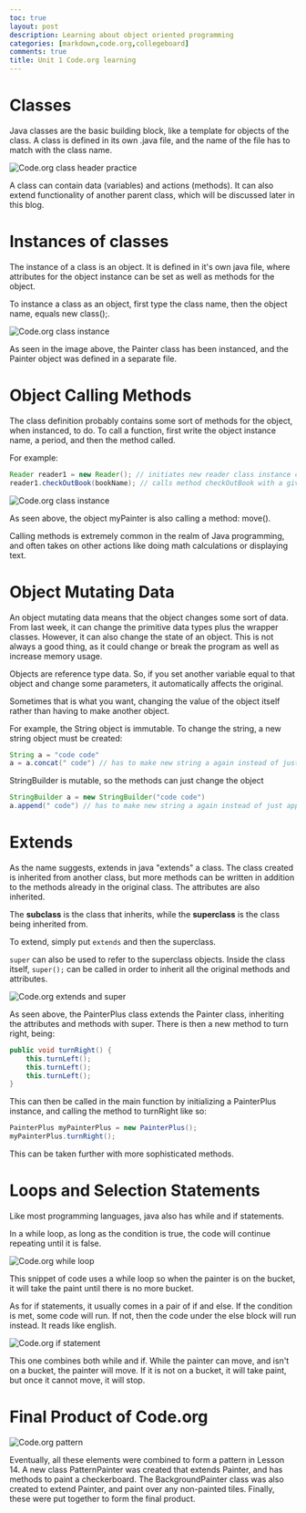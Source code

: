 ```yaml
---
toc: true
layout: post
description: Learning about object oriented programming
categories: [markdown,code.org,collegeboard]
comments: true
title: Unit 1 Code.org learning
---
```


# Classes

Java classes are the basic building block, like a template for objects of the class. A class is defined in its own .java file, and the name of the file has to match with the class name.

![Code.org class header practice]({{site.baseurl}}/images/codeUnit1/classHeader.png)

A class can contain data (variables) and actions (methods). It can also extend functionality of another parent class, which will be discussed later in this blog.

# Instances of classes

The instance of a class is an object. It is defined in it's own java file, where attributes for the object instance can be set as well as methods for the object. 

To instance a class as an object, first type the class name, then the object name, equals new class();.

![Code.org class instance]({{site.baseurl}}/images/codeUnit1/classInstance.png)

As seen in the image above, the Painter class has been instanced, and the Painter object was defined in a separate file. 

# Object Calling Methods

The class definition probably contains some sort of methods for the object, when instanced, to do. To call a function, first write the object instance name, a period, and then the method called.

For example:

```java
Reader reader1 = new Reader(); // initiates new reader class instance called reader1
reader1.checkOutBook(bookName); // calls method checkOutBook with a given name
```

![Code.org class instance]({{site.baseurl}}/images/codeUnit1/classInstance.png)

As seen above, the object myPainter is also calling a method: move().

Calling methods is extremely common in the realm of Java programming, and often takes on other actions like doing math calculations or displaying text.

# Object Mutating Data

An object mutating data means that the object changes some sort of data. From last week, it can change the primitive data types plus the wrapper classes. However, it can also change the state of an object. This is not always a good thing, as it could change or break the program as well as increase memory usage.

Objects are reference type data. So, if you set another variable equal to that object and change some parameters, it automatically affects the original.

Sometimes that is what you want, changing the value of the object itself rather than having to make another object. 

For example, the String object is immutable. To change the string, a new string object must be created:

```Java
String a = "code code"
a = a.concat(" code") // has to make new string a again instead of just appending
```

StringBuilder is mutable, so the methods can just change the object
```Java
StringBuilder a = new StringBuilder("code code")
a.append(" code") // has to make new string a again instead of just appending
```

# Extends

As the name suggests, extends in java "extends" a class. The class created is inherited from another class, but more methods can be written in addition to the methods already in the original class. The attributes are also inherited.

The **subclass** is the class that inherits, while the **superclass** is the class being inherited from.

To extend, simply put ```extends``` and then the superclass. 

```super``` can also be used to refer to the superclass objects. Inside the class itself, ```super();``` can be called in order to inherit all the original methods and attributes.

![Code.org extends and super]({{site.baseurl}}/images/codeUnit1/extendsSuper.png)

As seen above, the PainterPlus class extends the Painter class, inheriting the attributes and methods with super. There is then a new method to turn right, being:

```java
public void turnRight() {
    this.turnLeft();
    this.turnLeft();
    this.turnLeft();
}
```

This can then be called in the main function by initializing a PainterPlus instance, and calling the method to turnRight like so:

```java
PainterPlus myPainterPlus = new PainterPlus(); 
myPainterPlus.turnRight();
```

This can be taken further with more sophisticated methods.

# Loops and Selection Statements

Like most programming languages, java also has while and if statements. 

In a while loop, as long as the condition is true, the code will continue repeating until it is false.

![Code.org while loop]({{site.baseurl}}/images/codeUnit1/whileExample.png)

This snippet of code uses a while loop so when the painter is on the bucket, it will take the paint until there is no more bucket.

As for if statements, it usually comes in a pair of if and else. If the condition is met, some code will run. If not, then the code under the else block will run instead. It reads like english.

![Code.org if statement]({{site.baseurl}}/images/codeUnit1/ifExample.png)

This one combines both while and if. While the painter can move, and isn't on a bucket, the painter will move. If it is not on a bucket, it will take paint, but once it cannot move, it will stop.

# Final Product of Code.org

![Code.org pattern]({{site.baseurl}}/images/codeUnit1/pattern.png)

Eventually, all these elements were combined to form a pattern in Lesson 14. A new class PatternPainter was created that extends Painter, and has methods to paint a checkerboard. The BackgroundPainter class was also created to extend Painter, and paint over any non-painted tiles. Finally, these were put together to form the final product.